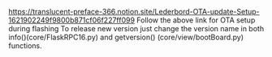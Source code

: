 https://translucent-preface-366.notion.site/Lederbord-OTA-update-Setup-1621902249f9800b871cf06f227ff099
Follow the above link for OTA setup during flashing
To release new version just change the version name in both info()(core/FlaskRPC16.py) and getversion() (core/view/bootBoard.py) functions.
